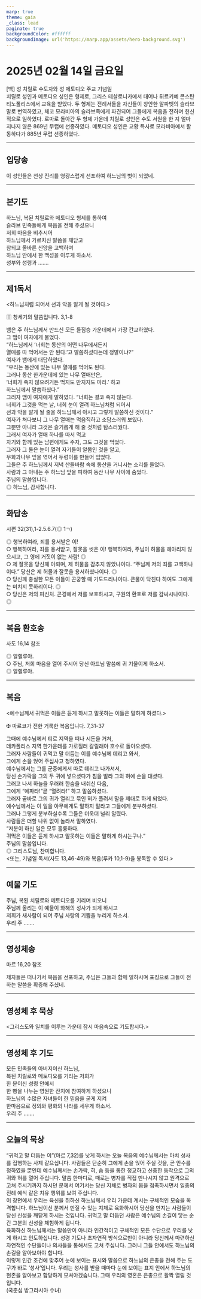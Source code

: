 ```yaml
---
marp: true
theme: gaia
_class: lead
paginate: true
backgroundColor: #ffffff
backgroundImage: url('https://marp.app/assets/hero-background.svg')
---
```


# 2025년 02월 14일 금요일

[백] 성 치릴로 수도자와 성 메토디오 주교 기념일  
치릴로 성인과 메토디오 성인은 형제로, 그리스 테살로니카에서 태어나 튀르키예 콘스탄티노폴리스에서 교육을 받았다. 두 형제는 전례서들을 자신들이 창안한 알파벳의 슬라브 말로 번역하였고, 체코 모라비아의 슬라브족에게 파견되어 그들에게 복음을 전하며 헌신적으로 일하였다. 로마로 돌아간 두 형제 가운데 치릴로 성인은 수도 서원을 한 지 얼마 지나지 않은 869년 무렵에 선종하였다. 메토디오 성인은 교황 특사로 모라비아에서 활동하다가 885년 무렵 선종하였다.




---

## 입당송

이 성인들은 천상 진리를 영광스럽게 선포하여 하느님의 벗이 되었네.  
  


---

## 본기도

하느님, 복된 치릴로와 메토디오 형제를 통하여  
슬라브 민족들에게 복음을 전해 주셨으니  
저희 마음을 비추시어  
하느님께서 가르치신 말씀을 깨닫고  
참되고 올바른 신앙을 고백하며  
하느님 안에서 한 백성을 이루게 하소서.  
성부와 성령과 …….  
  


---

## 제1독서

<하느님처럼 되어서 선과 악을 알게 될 것이다.>

▥ 창세기의 말씀입니다. 3,1-8

뱀은 주 하느님께서 만드신 모든 들짐승 가운데에서 가장 간교하였다.  
그 뱀이 여자에게 물었다.  
“하느님께서 ‘너희는 동산의 어떤 나무에서든지  
열매를 따 먹어서는 안 된다.’고 말씀하셨다는데 정말이냐?”  
여자가 뱀에게 대답하였다.  
“우리는 동산에 있는 나무 열매를 먹어도 된다.  
그러나 동산 한가운데에 있는 나무 열매만은,  
‘너희가 죽지 않으려거든 먹지도 만지지도 마라.’ 하고  
하느님께서 말씀하셨다.”  
그러자 뱀이 여자에게 말하였다. “너희는 결코 죽지 않는다.  
너희가 그것을 먹는 날, 너희 눈이 열려 하느님처럼 되어서  
선과 악을 알게 될 줄을 하느님께서 아시고 그렇게 말씀하신 것이다.”  
여자가 쳐다보니 그 나무 열매는 먹음직하고 소담스러워 보였다.  
그뿐만 아니라 그것은 슬기롭게 해 줄 것처럼 탐스러웠다.  
그래서 여자가 열매 하나를 따서 먹고  
자기와 함께 있는 남편에게도 주자, 그도 그것을 먹었다.  
그러자 그 둘은 눈이 열려 자기들이 알몸인 것을 알고,  
무화과나무 잎을 엮어서 두렁이를 만들어 입었다.  
그들은 주 하느님께서 저녁 산들바람 속에 동산을 거니시는 소리를 들었다.  
사람과 그 아내는 주 하느님 앞을 피하여 동산 나무 사이에 숨었다.  
주님의 말씀입니다.  
◎ 하느님, 감사합니다.  
  


---

## 화답송

시편 32(31),1-2.5.6.7(◎ 1ㄱ)

◎ 행복하여라, 죄를 용서받은 이!  
○ 행복하여라, 죄를 용서받고, 잘못을 씻은 이! 행복하여라, 주님이 허물을 헤아리지 않으시고, 그 영에 거짓이 없는 사람! ◎  
○ 제 잘못을 당신께 아뢰며, 제 허물을 감추지 않았나이다. “주님께 저의 죄를 고백하나이다.” 당신은 제 허물과 잘못을 용서하셨나이다. ◎  
○ 당신께 충실한 모든 이들이 곤궁할 때 기도드리나이다. 큰물이 닥친다 하여도 그에게는 미치지 못하리이다. ◎  
○ 당신은 저의 피신처. 곤경에서 저를 보호하시고, 구원의 환호로 저를 감싸시나이다. ◎  
  


---

## 복음 환호송

사도 16,14 참조

◎ 알렐루야.  
○ 주님, 저희 마음을 열어 주시어 당신 아드님 말씀에 귀 기울이게 하소서.  
◎ 알렐루야.  
  


---

## 복음

<예수님께서 귀먹은 이들은 듣게 하시고 말못하는 이들은 말하게 하셨다.>

✠ 마르코가 전한 거룩한 복음입니다. 7,31-37

그때에 예수님께서 티로 지역을 떠나 시돈을 거쳐,  
데카폴리스 지역 한가운데를 가로질러 갈릴래아 호수로 돌아오셨다.  
그러자 사람들이 귀먹고 말 더듬는 이를 예수님께 데리고 와서,  
그에게 손을 얹어 주십사고 청하였다.  
예수님께서는 그를 군중에게서 따로 데리고 나가셔서,  
당신 손가락을 그의 두 귀에 넣으셨다가 침을 발라 그의 혀에 손을 대셨다.  
그러고 나서 하늘을 우러러 한숨을 내쉬신 다음,  
그에게 “에파타!”곧 “열려라!” 하고 말씀하셨다.  
그러자 곧바로 그의 귀가 열리고 묶인 혀가 풀려서 말을 제대로 하게 되었다.  
예수님께서는 이 일을 아무에게도 말하지 말라고 그들에게 분부하셨다.  
그러나 그렇게 분부하실수록 그들은 더욱더 널리 알렸다.  
사람들은 더할 나위 없이 놀라서 말하였다.  
“저분이 하신 일은 모두 훌륭하다.  
귀먹은 이들은 듣게 하시고 말못하는 이들은 말하게 하시는구나.”  
주님의 말씀입니다.  
◎ 그리스도님, 찬미합니다.  
<또는, 기념일 독서(사도 13,46-49)와 복음(루카 10,1-9)을 봉독할 수 있다.>  
  


---

## 예물 기도

주님, 복된 치릴로와 메토디오를 기리며 비오니  
주님께 올리는 이 예물이 화해의 성사가 되게 하시고  
저희가 새사람이 되어 주님 사랑의 기쁨을 누리게 하소서.  
우리 주 …….  
  


---

## 영성체송

마르 16,20 참조

제자들은 떠나가서 복음을 선포하고, 주님은 그들과 함께 일하시며 표징으로 그들이 전하는 말씀을 확증해 주셨네.  
  


---

## 영성체 후 묵상

<그리스도와 일치를 이루는 가운데 잠시 마음속으로 기도합시다.>  


---

## 영성체 후 기도

모든 민족들의 아버지이신 하느님,  
복된 치릴로와 메토디오를 기리는 저희가  
한 분이신 성령 안에서  
한 빵을 나누는 영원한 잔치에 참여하게 하셨으니  
하느님의 수많은 자녀들이 한 믿음을 굳게 지켜  
한마음으로 정의와 평화의 나라를 세우게 하소서.  
우리 주 …….  
  


---

## 오늘의 묵상

“귀먹고 말 더듬는 이”(마르 7,32)를 낫게 하시는 오늘 복음의 예수님께서는 마치 성사를 집행하는 사제 같으십니다. 사람들은 단순히 그에게 손을 얹어 주실 것을, 곧 안수를 청하였을 뿐인데 예수님께서는 손가락, 혀, 숨 등을 통한 정교하고 신중한 동작으로 그의 귀와 혀를 열어 주십니다. 말씀 한마디로, 때로는 병자를 직접 만나시지 않고 원격으로 고쳐 주시기까지 하시던 분께서 여기서는 당신 지체로 병자의 몸을 접촉하시면서 일종의 전례 예식 같은 치유 행위를 보여 주십니다.  
이 장면에서 우리는 육신을 취하신 하느님께서 우리 가운데 계시는 구체적인 모습을 목격합니다. 하느님이신 분께서 만질 수 있는 지체로 육화하시어 당신을 만지는 사람들이 당신 신성을 깨닫게 하시는 것입니다. 귀먹고 말 더듬던 사람은 예수님의 손길이 닿는 순간 그분의 신성을 체험하게 됩니다.  
육화하신 하느님께서는 말씀만이 아니라 인간적이고 구체적인 모든 수단으로 우리를 낫게 하시고 인도하십니다. 성령 기도나 초자연적 방식으로만이 아니라 당신께서 마련하신 자연적인 수단들이나 의사들을 통해서도 고쳐 주십니다. 그러니 그들 안에서도 하느님의 손길을 알아보아야 합니다.  
이렇게 인간 조건에 맞추어 눈에 보이는 표시와 말씀으로 하느님의 은총을 전해 주는 도구가 바로 ‘성사’입니다. 우리는 성사를 받을 때마다 눈에 보이는 표지 안에서 하느님의 현존을 알아보고 합당하게 모셔야겠습니다. 그때 우리의 영혼은 은총으로 활짝 열릴 것입니다.  
(국춘심 방그라시아 수녀)